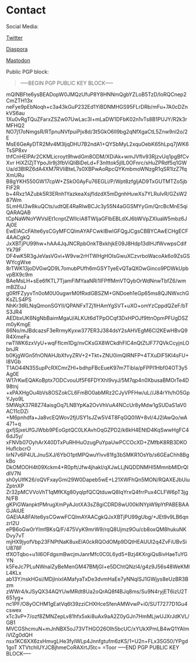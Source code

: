 # Contact


Social Media:

[Twitter](https://twitter.com/mkrzmr)

[Diaspora](https://diaspora.schoenf.de/people/d0db7ba01a3701368e10543d7ebdface)

[Mastodon](https://makerdon.org/@mkrzmr)

Public PGP block:

> —–BEGIN PGP PUBLIC KEY BLOCK—–

mQINBFte6ysBEADopW0JMQzUfuP8Y8HNNmQgbYZLoB5TzD/loRQCnep2CmZTH13x
neFye9pEbNoqh+c3a43kGuP232Ed1YiBDNMHGS95FLrDRb/mFu+7A0cDZnkVS6au
1Xu0vRgTQuZFarxZSZw07UwLac3I+mLaDW1DFbK02n1vTs8B1PUJY/R2k3rMFHQ2
NO7j17oNmgsR/RTpnuNVfpuiPjx8d/3t5GkO6Il9bg2qNfXgaCtL5Znw9nl2o/2E
MsE6GeAyDTR2Mv4M3ljqDHU7B2ndA1+QYSbMyL2xquOebK65hLpq7jWK6TsSP8xv
thfCnHEIPAr2CKMLicroyt9hwdGm8ODM/XDiAk+wmJVfIv93RjzvUq1pgBfCvXvr
HiXZIZjTYpoJIr9j3fbViQliBiDeLd+F3nIttok5jllL0OFnrc/sHuZPRdf5q1GW
Ua/d3BIRZ6dA4XM7RVliBteL7s0XBPwAoRpcQYKmbmoWNzgR1qSR1lzZ7fqXmURu
B8gYKH550GW17cpW+ZSkO0AyFu76EGLi/P/Wpt8zfgIjAD9TxGUTMTZo5jbFlF2R
b+4Rxz1AZubk5R3ERnh1YazkeaXsjfIdzdX5mDgnhHuwXs7YLRuIvR/GZsW287Wm
SLmHU3w8kuQCts/udtQE4RaRIwBCJc3y55N4aGGSMYyGm/QrcBcMnE5qiQARAQAB
tCpNaWNoYWVsIEt1cnptZWllciA8TWljaGFlbEBLdXJ6bWVpZXIuaW5mbz6JAj0E
EwEIACcFAlte6ysCGyMFCQlmAYAFCwkIBwIGFQgJCgsCBBYCAwECHgECF4AACgkQ
JxXBTjPU99hw+hAA4JqJNCRpbOnkTBxkhjkE09J8Hdp13dlHJfWvwpsCdifYk79F
DF4wK5R3gJeVasVGvi+W9vw2rHTWHgHOIsGwuXCzvrboWacoAk6o9ZsGSWYcgWxe
8rTWK13joDVGwQD9L7omubPUfh6mGSYTyeEvQTaQXOwGinco9PDWkUpbvpBX9c9m
BAeMsLH+sEe6fKTL7TjamFlMYaaNRi1IFPffMmVTQybOrWdNnwTbfZ6/wmmBZEuJ
g0RfFZyyvTn0oM0U0ugwrM0fRxdGBSZM+GNDoeh1eGp65ms8QJNWxchGKsZLS4PS
NhKr3tRLNqQmonSGYII/QPANFxTZj1lHAmYgSVT+uXO+omYzCppdQZeF/bTS3JR4
AEDbxUK6NgNbBaimMgaU/ALKUt6dTPpOCqf3DxHPOJf9ttnOpmPFUgDSZm0yKmgE
66No/mJBdcazsF3eRrmyKyxw377ER3J384dsY2sAHVEgM6Cl2KEwHBvQ9R4XmeFa
rwTlWK6zxVyU+wqFfIcm1Dg/nvCKsGX8WCkdhFlC4nQtZtJF77QVkCcyjnLObnJR
b0KjgWGn5fnONAHJbXfvyZRV+2+Tkt+ZNU0imQIRNFP+4TXuDlF5KI4sFU+I8VGb
T1AO44N35SupPcRXCmrZHl+bdhpFBcEueK97m7Tibla/pFPPI1Hbf04OT3y5Ag0E
W17rKwEQAKoBptx7ODCvouUf5F6FDYXhI9vyJ/5M7qp4n0XbusaBMOrTe4D98tnj
+xPAXHgOu4bVs8OSZokCL6FmBO0abMRz2CJyVPFHw/uL//J84rYh/hO5GpYJyo9L
5MWqX37R8Z74aisgOq7LNBYpKa2OvVhVuA4NCcUr8yMdw1gSUDaS1aV0AC11cDZi
+M6pnhdfa+Ja8vcEQWov2fjUSY1sJZw5V4T8FqGQ0IW+8vI/4J2lAwQo/wA471+q
gxfjSjxeUfGJWbb9PEoGptQC0LKAvhOqGZPD2/k6kH4ENtD4KqSwwHgFC46dJ5y/
xFNVb07OyhArX40DTxPuRHHuOzugPuYpaUwPCCOcXD+ZMfbK8RB3DKOHuflcbcrO
lirN7v6P4ULJnuSXJ/6YbO1ptMPQwuYlvv81fg3bSMKR1OsYb/s6GEaChh8BgkBo
DkOMOOH4t09Xckm4+R0pft/Jfw4jhakI/qXJwLLjNQDDNMHl5MmnbMlDrQldIV7N
sh0yUIfK26/oQVFxayGmi29W0Dapeb5wE+L21XWFhQn5MON/RQAXEJbUiuZptnXP
Zr32pMCVVoVhT1qMfKXg80yqlpfQCQtduwQ8IqYrxQ4frrPux4CLFW6pT3jgN/FB
gKPiGWanpktPMrugXmPyAJotXA3sZ8giCDRD8wU00klNYpW9pYtPABEBAAGJAiUE
GAEIAA8FAlte6ysCGwwFCQlmAYAACgkQJxXBTjPU99gUbg/+JEt9v9LB6qnzrI2U
ePB6oGw0rYlmfBKsQ/F/475VyK9mrW9/rqQ8Ujmz9Ou/cb8oxQM8hukuNKDvy7vT
mjHX9jyofVbp23FNPtNaK8uxElA0ckRQOdOMp9DQtHEAUUl2q4ZvFiUBvSiU878F
tfXOTqbo+u1il6OFdgsmBwcjmJanrMfc0C0L6yd5+Bzj4KXrgiQs8ivHaeTuYGYN
k5FeJc7PLuNWnaIZyBeMenGM47BMjGI+e5DChtQNzl4/g4z9J56s48WeKMlL4KLx
ab13Y/nskHGsi/MDjlnixIAMafyaTxDe3dvmHaEe7yNNqISJ1GWjys8eUzBR3Bzm
zWWr4/kJSyQX34AQYUwMRdt8Ua2oQrAQ8f4BJq8ms/Su9N4ryjET6izU2T651yg+
nc1PF/O8yOCHM1gEatVq6t39zziCHXHceSfenAMWvwP+i0/SUT7277D1Gu4cswex
xTc3vP+7/ozf8ZMNZepLv81hfx5xki8uAx9aA2Z0yGJn7HmMLjwUJXrJdKVL/GB1
MVCGShcmuN+mJnNBX5oJ73VTHGO26OIh5bcUC/xYUkXPmLB4wQ1YAImiVIZg0dQH
nsx1KC6XX6zxHmvgLHe3fyIWLp4Jnnfgtufm6zKS/1+U2n+FLx3SG50/YPgd1goT
XTVtchlUYJCBjhmeCoRAXrtJ5tc=
=Toor
—–END PGP PUBLIC KEY BLOCK—–
